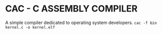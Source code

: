 # CAC - C ASSEMBLY COMPILER
A simple compiler dedicated to operating system developers.
``` cac -f bin kernel.c -o kernel.elf ```

